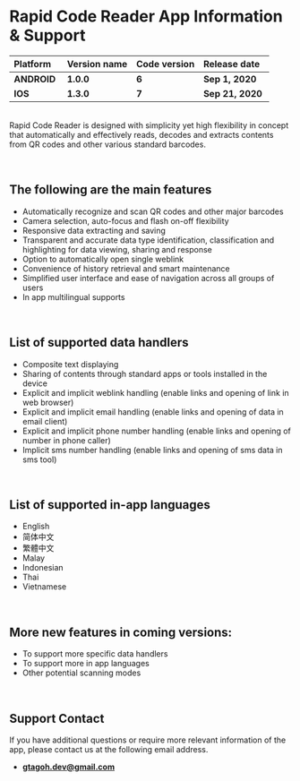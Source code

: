 # Rapid Code Reader App Information & Support
Platform | Version name | Code version | Release date
:----- | :----- | :----- | :-----   
  **ANDROID**&nbsp; | **1.0.0**&nbsp; | **6**&nbsp; | **Sep 1, 2020**&nbsp;
  **IOS**&nbsp; | **1.3.0**&nbsp; | **7**&nbsp; | **Sep 21, 2020**&nbsp;
  
&nbsp;  
Rapid Code Reader is designed with simplicity yet high flexibility in concept that automatically and effectively reads, 
decodes and extracts contents from QR codes and other various standard barcodes.

&nbsp; 
## The following are the main features
- Automatically recognize and scan QR codes and other major barcodes
- Camera selection, auto-focus and flash on-off flexibility
- Responsive data extracting and saving
- Transparent and accurate data type identification, classification and highlighting for data viewing, sharing and response
- Option to automatically open single weblink 
- Convenience of history retrieval and smart maintenance
- Simplified user interface and ease of navigation across all groups of users
- In app multilingual supports

&nbsp; 
## List of supported data handlers
- Composite text displaying
- Sharing of contents through standard apps or tools installed in the device
- Explicit and implicit weblink handling (enable links and opening of link in web browser)
- Explicit and implicit email handling (enable links and opening of data in email client)
- Explicit and implicit phone number handling (enable links and opening of number in phone caller)
- Implicit sms number handling (enable links and opening of sms data in sms tool)

&nbsp; 
## List of supported in-app languages
- English
- 简体中文
- 繁體中文
- Malay
- Indonesian
- Thai
- Vietnamese

&nbsp; 
## More new features in coming versions:
- To support more specific data handlers
- To support more in app languages
- Other potential scanning modes

&nbsp;  
## Support Contact
If you have additional questions or require more relevant information of the app, please contact us at the following email address.  
- **gtagoh.dev@gmail.com**
